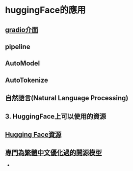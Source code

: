 # huggingFace的應用
## [gradio介面](https://github.com/roberthsu2003/gradio)
## pipeline
## AutoModel
## AutoTokenize
## 自然語言(Natural Language Processing)
## 3. HuggingFace上可以使用的資源

## [Hugging Face資源](./source_hugging_face)

## [專門為繁體中文優化過的開源模型](./source_for_tw)




- 
